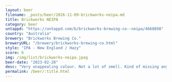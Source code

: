 ```yaml
---
layout: beer
filename: _posts/beer/2016-11-09-brickworks-neipa.md
title: Brickworks NEIPA
category: beer
untappd: "https://untappd.com/b/brickworks-brewing-co--neipa/4668898"
country: "Australia"
brewery: "Brickworks Brewing Co."
breweryURL: "/brewery/brickworks-brewing-co.html"
style: "IPA - New England / Hazy"
score: 6
img: /img/list/brickworks-neipa.jpeg
beer-date: "2023-02-28"
desc: "Very unappealing colour. Not a lot of smell. Kind of missing any deep hoppy flavours"
permalink: /beer/:title.html
---
```

